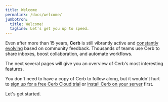 ```yaml
---
title: Welcome
permalink: /docs/welcome/
jumbotron:
  title: Welcome!
  tagline: Let's get you up to speed.
---
```


Even after more than 15 years, **Cerb** is still vibrantly active and [constantly evolving](/docs/history/) based on community feedback. Thousands of teams use Cerb to share inboxes, boost collaboration, and automate workflows.

The next several pages will give you an overview of Cerb's most interesting features.

You don't need to have a copy of Cerb to follow along, but it wouldn't hurt to [sign up for a free Cerb Cloud trial](/cloud/try/) or [install Cerb on your server](/docs/installation/) first.

Let's get started.